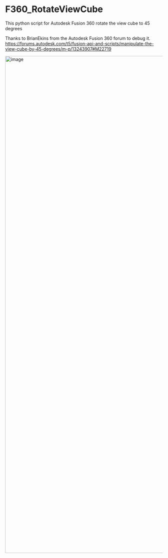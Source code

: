 # F360_RotateViewCube
This python script for Autodesk Fusion 360 rotate the view cube to 45 degrees

Thanks to BrianEkins from the Autodesk Fusion 360 forum to debug it. 
https://forums.autodesk.com/t5/fusion-api-and-scripts/manipulate-the-view-cube-by-45-degrees/m-p/13243907#M22719

<img width="1582" alt="image" src="https://github.com/user-attachments/assets/1df0785f-fb8e-4627-8aab-5e81ead071a9" />
